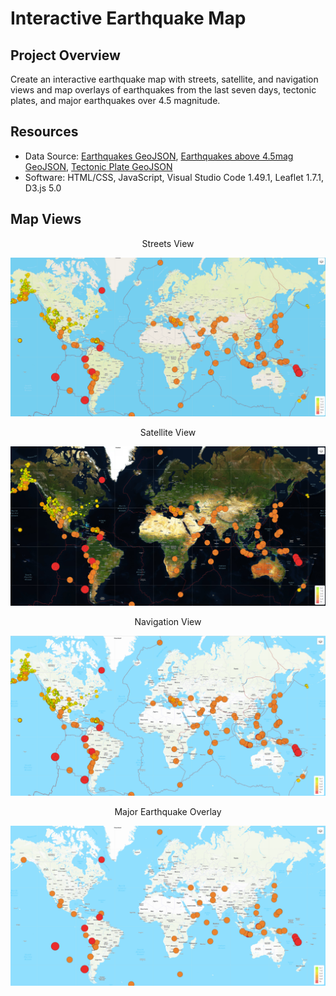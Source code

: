 # Interactive Earthquake Map

## Project Overview
Create an interactive earthquake map with streets, satellite, and navigation views and map overlays of earthquakes from the last seven days, tectonic plates, and major earthquakes over 4.5 magnitude.

## Resources
- Data Source: [Earthquakes GeoJSON](https://earthquake.usgs.gov/earthquakes/feed/v1.0/summary/all_week.geojson), [Earthquakes above 4.5mag GeoJSON](https://earthquake.usgs.gov/earthquakes/feed/v1.0/summary/4.5_week.geojson), [Tectonic Plate GeoJSON](https://raw.githubusercontent.com/fraxen/tectonicplates/master/GeoJSON/PB2002_boundaries.json)
- Software: HTML/CSS, JavaScript, Visual Studio Code 1.49.1, Leaflet 1.7.1, D3.js 5.0

## Map Views

<p align="center"> Streets View </p>

![map_street_viewe](https://github.com/frlinh/mapping-earthquakes/blob/20dd1071c10662db7f34d6b500121880c6dad9e5/Earthquake_Challenge/earthquake_map_streets.png)

<p align="center"> Satellite View </p>

![map_satellite_view](https://github.com/frlinh/mapping-earthquakes/blob/20dd1071c10662db7f34d6b500121880c6dad9e5/Earthquake_Challenge/earthquake_map_satellite.png)

<p align="center"> Navigation View </p>

![map_navigation_view](https://github.com/frlinh/mapping-earthquakes/blob/20dd1071c10662db7f34d6b500121880c6dad9e5/Earthquake_Challenge/earthquake_map_navigation.png)

<p align="center"> Major Earthquake Overlay </p>

![map_majoreq_view](https://github.com/frlinh/mapping-earthquakes/blob/20dd1071c10662db7f34d6b500121880c6dad9e5/Earthquake_Challenge/earthquake_map_majorEarthquakes.png)

